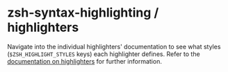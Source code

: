 zsh-syntax-highlighting / highlighters
======================================
Navigate into the individual highlighters' documentation to see
what styles (`$ZSH_HIGHLIGHT_STYLES` keys) each highlighter defines.
Refer to the [documentation on highlighters](../docs/highlighters.md) for further
information.
